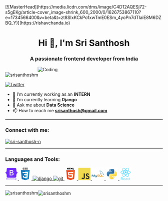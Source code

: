 <html lang="en">
<head>
  <meta charset="UTF-8">
  <meta name="viewport" content="width=device-width, initial-scale=1.0">
  <title>Header Example</title>
  <style>
    header {
      text-align: center;
      font-size: 24px;
      font-weight: bold;
      padding: 20px;
      border-bottom: 2px solid black;
    }

    /* Hides the masthead image */
    .masthead-image {
      display: none;
    }
  </style>
[![MasterHead](https://media.licdn.com/dms/image/C4D12AQESj72-s5gEKg/article-cover_image-shrink_600_2000/0/1626753867110?e=1734566400&v=beta&t=zt8SIxKCkPo1xwTmE0ESm_4yoPn7dTIaiE8M6DZBQ_Y)](https://rishavchanda.io)

<h1 align="center">Hi 👋, I'm Sri Santhosh</h1>
<h3 align="center">A passionate frontend developer from India</h3>

<img align="right"  alt="Coding" width="400" src="https://cdn.dribbble.com/users/1162077/screenshots/3848914/programmer.gif">

<p align="left"> 
  <img src="https://komarev.com/ghpvc/?username=srisanthoshm&label=Profile%20views&color=0e75b6&style=flat" alt="srisanthoshm" /> 
</p>

<p align="left"> 
  <a href="https://twitter.com/" target="blank">
    <img src="https://img.shields.io/twitter/follow/?logo=twitter&style=for-the-badge" alt="Twitter" />
  </a> 
</p>

- 🔭 I’m currently working as an **INTERN**  
- 🌱 I’m currently learning **Django**  
- 💬 Ask me about **Data Science**  
- 📫 How to reach me **srisanthosh@gmail.com**  

---

<h3 align="left">Connect with me:</h3>
<p align="left">
  <a href="https://www.linkedin.com/in/sri-santhosh-n/" target="blank">
    <img align="center" src="https://raw.githubusercontent.com/rahuldkjain/github-profile-readme-generator/master/src/images/icons/Social/linked-in-alt.svg" alt="sri-santhosh-n" height="30" width="40" />
  </a>
</p>

---

<h3 align="left">Languages and Tools:</h3>
<p align="left"> 
  <a href="https://getbootstrap.com" target="_blank" rel="noreferrer"> 
    <img src="https://raw.githubusercontent.com/devicons/devicon/master/icons/bootstrap/bootstrap-plain-wordmark.svg" alt="bootstrap" width="40" height="40"/> 
  </a> 
  <a href="https://www.w3schools.com/css/" target="_blank" rel="noreferrer"> 
    <img src="https://raw.githubusercontent.com/devicons/devicon/master/icons/css3/css3-original-wordmark.svg" alt="css3" width="40" height="40"/> 
  </a> 
  <a href="https://www.djangoproject.com/" target="_blank" rel="noreferrer"> 
    <img src="https://cdn.worldvectorlogo.com/logos/django.svg" alt="django" width="40" height="40"/> 
  </a> 
  <a href="https://git-scm.com/" target="_blank" rel="noreferrer"> 
    <img src="https://www.vectorlogo.zone/logos/git-scm/git-scm-icon.svg" alt="git" width="40" height="40"/> 
  </a> 
  <a href="https://www.w3.org/html/" target="_blank" rel="noreferrer"> 
    <img src="https://raw.githubusercontent.com/devicons/devicon/master/icons/html5/html5-original-wordmark.svg" alt="html5" width="40" height="40"/> 
  </a> 
  <a href="https://developer.mozilla.org/en-US/docs/Web/JavaScript" target="_blank" rel="noreferrer"> 
    <img src="https://raw.githubusercontent.com/devicons/devicon/master/icons/javascript/javascript-original.svg" alt="javascript" width="40" height="40"/> 
  </a> 
  <a href="https://www.mysql.com/" target="_blank" rel="noreferrer"> 
    <img src="https://raw.githubusercontent.com/devicons/devicon/master/icons/mysql/mysql-original-wordmark.svg" alt="mysql" width="40" height="40"/> 
  </a> 
  <a href="https://www.python.org" target="_blank" rel="noreferrer"> 
    <img src="https://raw.githubusercontent.com/devicons/devicon/master/icons/python/python-original.svg" alt="python" width="40" height="40"/> 
  </a> 
  <a href="https://reactjs.org/" target="_blank" rel="noreferrer"> 
    <img src="https://raw.githubusercontent.com/devicons/devicon/master/icons/react/react-original-wordmark.svg" alt="react" width="40" height="40"/> 
  </a> 
</p>

---

<p>
  <img align="left" src="https://github-readme-stats.vercel.app/api/top-langs?username=srisanthoshm&show_icons=true&locale=en&layout=compact" alt="srisanthoshm" />
</p>

<p>
  <img align="center" src="https://github-readme-stats.vercel.app/api?username=srisanthoshm&show_icons=true&locale=en" alt="srisanthoshm" />
</p>
